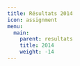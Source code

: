 ```yaml
---
title: Résultats 2014
icon: assignment
menu:
  main:
    parent: resultats
    title: 2014
    weight: -14
---
```



